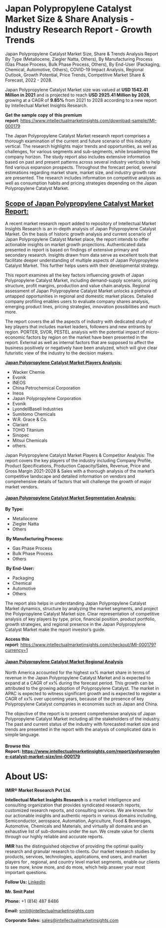 <h1>Japan Polypropylene Catalyst Market Size &amp; Share Analysis - Industry Research Report - Growth Trends</h1>
<p>Japan Polypropylene Catalyst Market Size, Share &amp; Trends Analysis Report By Type (Metallocene, Ziegler Natta, Others), By Manufacturing Process (Gas Phase Process, Bulk Phase Process, Others), By End-User (Packaging, Chemical, Automotive, Others), COVID-19 Impact Analysis, Regional Outlook, Growth Potential, Price Trends, Competitive Market Share &amp; Forecast, 2022 - 2028.</p>
<p>Japan Polypropylene Catalyst Market size was valued at&nbsp;<strong>USD 1542.41 Million in 2021</strong>&nbsp;and is projected to reach&nbsp;<strong>USD 2925.41 Million by 2028</strong>, growing at a CAGR of&nbsp;<strong>9.85%</strong>&nbsp;from 2021 to 2028 according to a new report by Intellectual Market Insights Research.</p>
<p>𝐆𝐞𝐭 𝐭𝐡𝐞 𝐬𝐚𝐦𝐩𝐥𝐞 𝐜𝐨𝐩𝐲 𝐨𝐟 𝐭𝐡𝐢𝐬 𝐩𝐫𝐞𝐦𝐢𝐮𝐦 𝐫𝐞𝐩𝐨𝐫𝐭:&nbsp;<a href="https://www.intellectualmarketinsights.com/download-sample/IMI-000179">https://www.intellectualmarketinsights.com/download-sample/IMI-000179</a>&nbsp;</p>
<p>The Japan Polypropylene Catalyst Market research report comprises a thorough examination of the current and future scenario of this industry vertical. The research highlights major trends and opportunities, as well as challenges, for various segments and sub-segments, while broadening the company horizon. The study report also includes extensive information based on past and present patterns across several industry verticals to help find various expansion prospects. Throughout the forecast period, several estimations regarding market share, market size, and industry growth rate are presented. The research includes information on competitive analysis as well as consumption habits and pricing strategies depending on the Japan Polypropylene Catalyst Market.</p>
<h2><u>Scope of Japan Polypropylene Catalyst Market Report:</u></h2>
<p>A recent market research report added to repository of Intellectual Market Insights Research is an in-depth analysis of Japan Polypropylene Catalyst Market. On the basis of historic growth analysis and current scenario of Japan Polypropylene Catalyst Market place, the report intends to offer actionable insights on market growth projections. Authenticated data presented in report is based on findings of extensive primary and secondary research. Insights drawn from data serve as excellent tools that facilitate deeper understanding of multiple aspects of Japan Polypropylene Catalyst Market. This further helps users with their developmental strategy.</p>
<p>This report examines all the key factors influencing growth of Japan Polypropylene Catalyst Market, including demand-supply scenario, pricing structure, profit margins, production and value chain analysis. Regional assessment of Japan Polypropylene Catalyst Market unlocks a plethora of untapped opportunities in regional and domestic market places. Detailed company profiling enables users to evaluate company shares analysis, emerging product lines, pricing strategies, innovation possibilities and much more.</p>
<p>The report covers the all the aspects of industry with dedicated study of key players that includes market leaders, followers and new entrants by region. PORTER, SVOR, PESTEL analysis with the potential impact of micro-economic factors by region on the market have been presented in the report. External as well as internal factors that are supposed to affect the business positively or negatively have been analyzed, which will give clear futuristic view of the industry to the decision makers.</p>
<p><strong><u>Japan Polypropylene Catalyst Market Players Analysis:</u></strong></p>
<ul>
<li>Wacker Chemie</li>
<li>Evonik</li>
<li>INEOS</li>
<li>China Petrochemical Corporation</li>
<li>Ineos</li>
<li>Japan Polypropylene Corporation</li>
<li>Evonik</li>
<li>LyondellBasell Industries</li>
<li>Sumitomo Chemicals</li>
<li>W.R. Grace &amp; Co.</li>
<li>Clariant</li>
<li>TOHO Titanium</li>
<li>Sinopec</li>
<li>Mitsui Chemicals&nbsp;</li>
<li>others.</li>
</ul>
<p>Japan Polypropylene Catalyst Market Players &amp; Competitor Analysis: The report covers the key players of the industry including Company Profile, Product Specifications, Production Capacity/Sales, Revenue, Price and Gross Margin 2021-2028 &amp; Sales with a thorough analysis of the market&rsquo;s competitive landscape and detailed information on vendors and comprehensive details of factors that will challenge the growth of major market vendors.</p>
<h4><strong><u>Japan Polypropylene Catalyst Market Segmentation Analysis:</u></strong></h4>
<p><strong>By Type:</strong></p>
<ul>
<li>Metallocene</li>
<li>Ziegler Natta</li>
<li>Others&nbsp;</li>
</ul>
<p><strong>&nbsp;By Manufacturing Process:</strong></p>
<ul>
<li>Gas Phase Process</li>
<li>Bulk Phase Process</li>
<li>Others</li>
</ul>
<p><strong>&nbsp;By End-User:</strong></p>
<ul>
<li>Packaging</li>
<li>Chemical</li>
<li>Automotive</li>
<li>Others</li>
</ul>
<p>The report also helps in understanding Japan Polypropylene Catalyst Market dynamics, structure by analyzing the market segments, and project the Polypropylene Catalyst&nbsp;Market size. Clear representation of competitive analysis of key players by type, price, financial position, product portfolio, growth strategies, and regional presence in the Japan Polypropylene Catalyst Market make the report investor&rsquo;s guide.</p>
<p>𝐀𝐜𝐜𝐞𝐬𝐬 𝐭𝐡𝐢𝐬 𝐫𝐞𝐩𝐨𝐫𝐭:&nbsp;<a href="https://www.intellectualmarketinsights.com/checkout/IMI-000179?currency=1">https://www.intellectualmarketinsights.com/checkout/IMI-000179?currency=1</a>&nbsp;</p>
<h4><strong><u> Japan Polypropylene Catalyst Market Regional Analysis</u></strong></h4>
<p>North America accounted for the highest xx% market share in terms of revenue in the Japan Polypropylene Catalyst Market and is expected to expand at a CAGR of xx% during the forecast period. This growth can be attributed to the growing adoption of Polypropylene Catalyst. The market in APAC is expected to witness significant growth and is expected to register a CAGR of xx% over upcoming years, because of the presence of key Polypropylene Catalyst companies in economies such as Japan and China.</p>
<p>The objective of the report is to present comprehensive analysis of Japan Polypropylene Catalyst Market including all the stakeholders of the industry. The past and current status of the industry with forecasted market size and trends are presented in the report with the analysis of complicated data in simple language.</p>
<h4><strong>Browse this Report:&nbsp;<a href="https://www.intellectualmarketinsights.com/report/polypropylene-catalyst-market-size/imi-000179">https://www.intellectualmarketinsights.com/report/polypropylene-catalyst-market-size/imi-000179</a>&nbsp;&nbsp;</strong></h4>
<h1>About US:</h1>
<p><strong>IMIR&reg; Market Research Pvt Ltd.</strong></p>
<p><strong>Intellectual Market Insights Research</strong> is a market intelligence and consulting organization that provides syndicated research reports, customized research reports, and consulting services. We are known for our actionable insights and authentic reports in various domains including, Semiconductor, aerospace, Automation, Agriculture, Food &amp; Beverages, Automotive, Chemicals and Materials, and virtually all domains and an exhaustive list of sub-domains under the sun. We create value for clients through our highly reliable and accurate reports.</p>
<p><strong>IMIR</strong> has the distinguished objective of providing the optimal quality research and granular research to clients. Our market research studies by products, services, technologies, applications, end users, and market players for , regional, and country level market segments, enable our clients to see more, know more, and do more, which help answer your most important questions.</p>
<p><strong>Follow Us:</strong> <a href="https://www.linkedin.com/company/imir-marketresearch/">LinkedIn</a></p>
<p><strong>Mr. Smit Patel</strong></p>
<p><strong>Phone:</strong> +1 (814) 487 8486</p>
<p><strong>Email:</strong> <a href="mailto:smit@intellectualmarketinsights.com">smit@intellectualmarketinsights.com</a></p>
<p><strong>Corporate Sales:</strong> <a href="mailto:sales@intellectualmarketinsights.com">sales@intellectualmarketinsights.com</a></p>
<div>&nbsp;</div>
